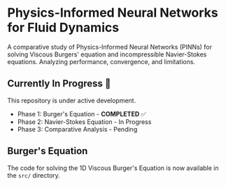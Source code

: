 # Physics-Informed Neural Networks for Fluid Dynamics
A comparative study of Physics-Informed Neural Networks (PINNs) for solving Viscous Burgers' equation and incompressible Navier-Stokes equations. Analyzing performance, convergence, and limitations.

## Currently In Progress 🚧
This repository is under active development.
*   Phase 1: Burger's Equation - **COMPLETED** ✅
*   Phase 2: Navier-Stokes Equation - In Progress
*   Phase 3: Comparative Analysis - Pending

## Burger's Equation
The code for solving the 1D Viscous Burger's Equation is now available in the `src/` directory.
